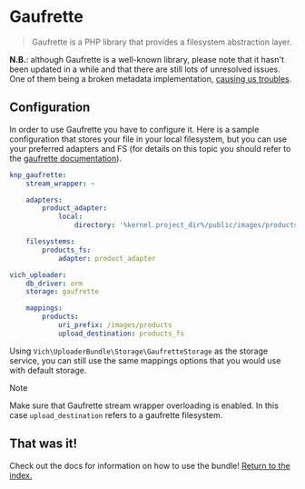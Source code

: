 # Gaufrette

> Gaufrette is a PHP library that provides a filesystem abstraction layer.

**N.B.**: although Gaufrette is a well-known library, please note that it hasn't been updated
in a while and that there are still lots of unresolved issues. One of them being a broken metadata
implementation, [causing us troubles](../known_issues.md#failed-to-set-metadata-before-uploading-the-file).

## Configuration

In order to use Gaufrette you have to configure it. Here is
a sample configuration that stores your file in your local filesystem,
but you can use your preferred adapters and FS (for details
on this topic you should refer to the [gaufrette documentation](https://github.com/KnpLabs/KnpGaufretteBundle)).

``` yaml
knp_gaufrette:
    stream_wrapper: ~

    adapters:
        product_adapter:
            local:
                directory: '%kernel.project_dir%/public/images/products'

    filesystems:
        products_fs:
            adapter: product_adapter

vich_uploader:
    db_driver: orm
    storage: gaufrette

    mappings:
        products:
            uri_prefix: /images/products
            upload_destination: products_fs
```

Using `Vich\UploaderBundle\Storage\GaufretteStorage` as the storage service,
you can still use the same mappings options that you would
use with default storage.

> [!NOTE]
> Make sure that Gaufrette stream wrapper overloading is enabled.
> In this case `upload_destination` refers to a gaufrette filesystem.

## That was it!

Check out the docs for information on how to use the bundle! [Return to the
index.](../index.md)
